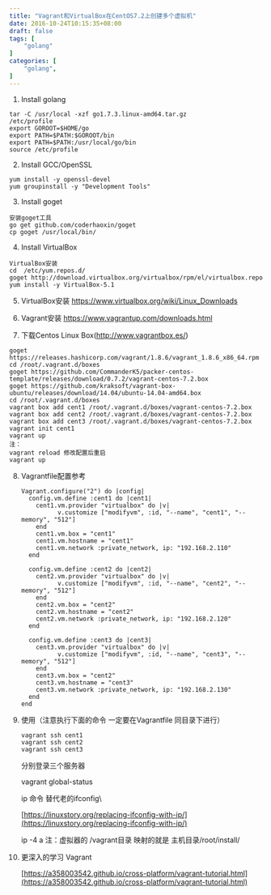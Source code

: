 ```yaml
---
title: "Vagrant和VirtualBox在CentOS7.2上创建多个虚拟机"
date: 2016-10-24T10:15:35+08:00
draft: false
tags: [
    "golang"
]
categories: [
    "golang",
]
---
```


1. Install golang
```shell
tar -C /usr/local -xzf go1.7.3.linux-amd64.tar.gz
/etc/profile
export GOROOT=$HOME/go
export PATH=$PATH:$GOROOT/bin
export PATH=$PATH:/usr/local/go/bin
source /etc/profile
```

2. Install GCC/OpenSSL 
```shell
yum install -y openssl-devel
yum groupinstall -y "Development Tools"
```

3. Install goget
```shell
安装goget工具
go get github.com/coderhaoxin/goget
cp goget /usr/local/bin/
```

4. Install  VirtualBox
```shell
VirtualBox安装
cd  /etc/yum.repos.d/
goget http://download.virtualbox.org/virtualbox/rpm/el/virtualbox.repo
yum install -y VirtualBox-5.1
```

5. VirtualBox安装 https://www.virtualbox.org/wiki/Linux_Downloads

6. Vagrant安装 https://www.vagrantup.com/downloads.html

7. 下载Centos Linux Box(http://www.vagrantbox.es/)
```shell
goget https://releases.hashicorp.com/vagrant/1.8.6/vagrant_1.8.6_x86_64.rpm
cd /root/.vagrant.d/boxes
goget https://github.com/CommanderK5/packer-centos-template/releases/download/0.7.2/vagrant-centos-7.2.box
goget https://github.com/kraksoft/vagrant-box-ubuntu/releases/download/14.04/ubuntu-14.04-amd64.box
cd /root/.vagrant.d/boxes
vagrant box add cent1 /root/.vagrant.d/boxes/vagrant-centos-7.2.box
vagrant box add cent2 /root/.vagrant.d/boxes/vagrant-centos-7.2.box
vagrant box add cent3 /root/.vagrant.d/boxes/vagrant-centos-7.2.box
vagrant init cent1
vagrant up
注：
vagrant reload 修改配置后重启
vagrant up
```

8. Vagrantfile配置参考

	```shell
	Vagrant.configure("2") do |config|
	  config.vm.define :cent1 do |cent1|
	    cent1.vm.provider "virtualbox" do |v|
	          v.customize ["modifyvm", :id, "--name", "cent1", "--memory", "512"]
	    end
	    cent1.vm.box = "cent1"
	    cent1.vm.hostname = "cent1"
	    cent1.vm.network :private_network, ip: "192.168.2.110"
	  end
	
	  config.vm.define :cent2 do |cent2|
	    cent2.vm.provider "virtualbox" do |v|
	          v.customize ["modifyvm", :id, "--name", "cent2", "--memory", "512"]
	    end
	    cent2.vm.box = "cent2"
	    cent2.vm.hostname = "cent2"
	    cent2.vm.network :private_network, ip: "192.168.2.120"
	  end
	  
	  config.vm.define :cent3 do |cent3|
	    cent3.vm.provider "virtualbox" do |v|
	          v.customize ["modifyvm", :id, "--name", "cent3", "--memory", "512"]
	    end
	    cent3.vm.box = "cent2"
	    cent3.vm.hostname = "cent3"
	    cent3.vm.network :private_network, ip: "192.168.2.130"
	  end
	end
	```

9. 使用（注意执行下面的命令 一定要在Vagrantfile 同目录下进行）

	```shell
	vagrant ssh cent1
	vagrant ssh cent2
	vagrant ssh cent3
	```
	分别登录三个服务器

	vagrant global-status
	
	ip 命令 替代老的ifconfig\
	
	[https://linuxstory.org/replacing-ifconfig-with-ip/](https://linuxstory.org/replacing-ifconfig-with-ip/)
	
	ip -4 a
	注：虚拟器的 /vagrant目录 映射的就是 主机目录/root/install/ 

10. 更深入的学习 Vagrant

	[https://a358003542.github.io/cross-platform/vagrant-tutorial.html](https://a358003542.github.io/cross-platform/vagrant-tutorial.html)